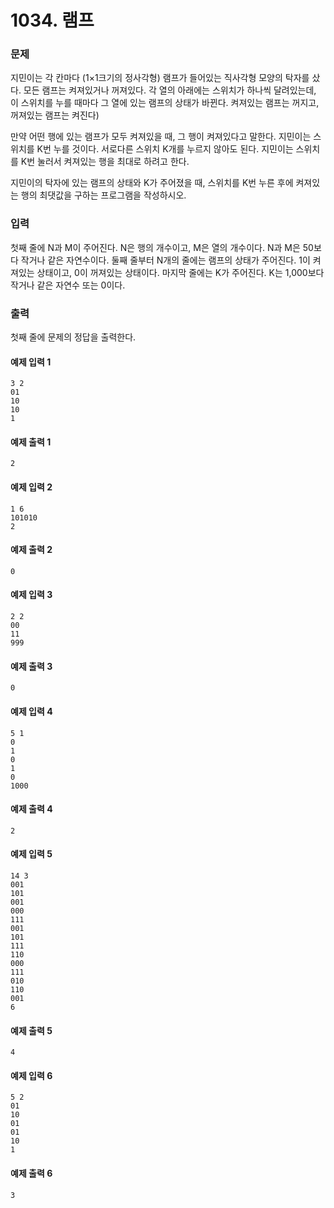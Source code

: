 # 1034. 램프
### 문제
지민이는 각 칸마다 (1×1크기의 정사각형) 램프가 들어있는 직사각형 모양의 탁자를 샀다. 모든 램프는 켜져있거나 꺼져있다. 각 열의 아래에는 스위치가 하나씩 달려있는데, 이 스위치를 누를 때마다 그 열에 있는 램프의 상태가 바뀐다. 켜져있는 램프는 꺼지고, 꺼져있는 램프는 켜진다)

만약 어떤 행에 있는 램프가 모두 켜져있을 때, 그 행이 켜져있다고 말한다. 지민이는 스위치를 K번 누를 것이다. 서로다른 스위치 K개를 누르지 않아도 된다. 지민이는 스위치를 K번 눌러서 켜져있는 행을 최대로 하려고 한다.

지민이의 탁자에 있는 램프의 상태와 K가 주어졌을 때, 스위치를 K번 누른 후에 켜져있는 행의 최댓값을 구하는 프로그램을 작성하시오.

### 입력
첫째 줄에 N과 M이 주어진다. N은 행의 개수이고, M은 열의 개수이다. N과 M은 50보다 작거나 같은 자연수이다. 둘째 줄부터 N개의 줄에는 램프의 상태가 주어진다. 1이 켜져있는 상태이고, 0이 꺼져있는 상태이다. 마지막 줄에는 K가 주어진다. K는 1,000보다 작거나 같은 자연수 또는 0이다.

### 출력
첫째 줄에 문제의 정답을 출력한다.

#### 예제 입력 1 
```
3 2
01
10
10
1
```
#### 예제 출력 1 
```
2
```
#### 예제 입력 2 
```
1 6
101010
2
```
#### 예제 출력 2 
```
0
```
#### 예제 입력 3 
```
2 2
00
11
999
```
#### 예제 출력 3 
```
0
```
#### 예제 입력 4 
```
5 1
0
1
0
1
0
1000
```
#### 예제 출력 4
```
2
```
#### 예제 입력 5 
```
14 3
001
101
001
000
111
001
101
111
110
000
111
010
110
001
6
```
#### 예제 출력 5 
```
4
```
#### 예제 입력 6 
```
5 2
01
10
01
01
10
1
```
#### 예제 출력 6
```
3
```

